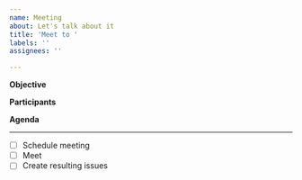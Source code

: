 ```yaml
---
name: Meeting
about: Let's talk about it
title: 'Meet to '
labels: ''
assignees: ''

---
```


**Objective** 


**Participants**
<!--- Add assignees or discipline labels as necessary --->

**Agenda**

------
- [ ] Schedule meeting
- [ ] Meet
- [ ] Create resulting issues
